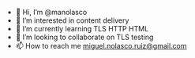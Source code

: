 - 👋 Hi, I’m @manolasco
- 👀 I’m interested in content delivery
- 🌱 I’m currently learning TLS HTTP HTML
- 💞️ I’m looking to collaborate on TLS testing
- 📫 How to reach me miguel.nolasco.ruiz@gmail.com
